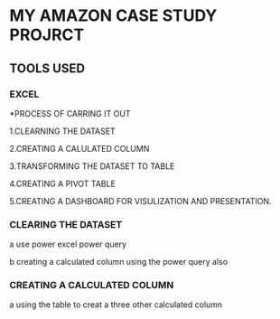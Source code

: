 # MY AMAZON CASE STUDY PROJRCT

## TOOLS USED
### EXCEL

*PROCESS OF CARRING IT OUT

1.CLEARNING THE DATASET

2.CREATING A CALULATED COLUMN

3.TRANSFORMING THE DATASET TO TABLE

4.CREATING A PIVOT TABLE

 5.CREATING A DASHBOARD FOR VISULIZATION AND PRESENTATION.    

 ### CLEARING THE DATASET

 a use power excel power  query

 b creating a calculated column using the power query also

 ### CREATING A CALCULATED COLUMN

 a using the table to creat a three other calculated column

 

 
